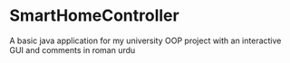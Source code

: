 # SmartHomeController
A basic java application for my university OOP project with  an interactive GUI and comments in roman urdu
